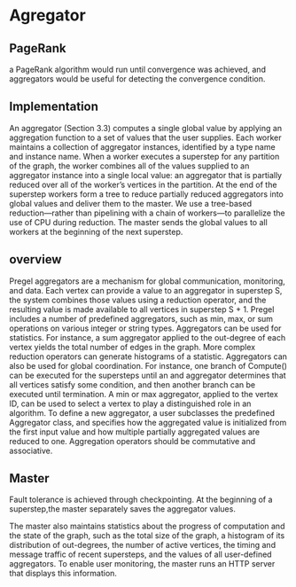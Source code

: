 # Agregator
## PageRank
a PageRank algorithm would run until convergence was achieved, and aggregators would be useful for detecting the convergence condition.

## Implementation
An aggregator (Section 3.3) computes a single global value by applying an aggregation function to a set of values that the user supplies. 
Each worker maintains a collection of aggregator instances, identified by a type name and instance name. When a worker executes a superstep for any partition of the graph, the worker combines all of the values supplied to an aggregator instance into a single local value: an aggregator that is partially reduced over all of the worker’s vertices in the partition. At the end of the superstep workers form a tree to reduce partially reduced aggregators into global values and deliver them to the master. We use a tree-based reduction—rather than pipelining with a chain of workers—to parallelize the use of CPU during reduction.
The master sends the global values to all workers at the beginning of the next superstep.

## overview
Pregel aggregators are a mechanism for global communication, monitoring, and data. Each vertex can provide a value to an aggregator in superstep S, the system combines those values using a reduction operator, and the resulting value is made available to all vertices in superstep S + 1. Pregel includes a number of predefined aggregators, such as min, max, or sum operations on various integer or string types. Aggregators can be used for statistics. For instance, a sum aggregator applied to the out-degree of each vertex yields the total number of edges in the graph. More complex reduction operators can generate histograms of a statistic.
Aggregators can also be used for global coordination. For instance, one branch of Compute() can be executed for the supersteps until an and aggregator determines that all vertices satisfy some condition, and then another branch can be executed until termination. A min or max aggregator, applied to the vertex ID, can be used to select a vertex to play a distinguished role in an algorithm.
To define a new aggregator, a user subclasses the predefined Aggregator class, and specifies how the aggregated value is initialized from the first input value and how multiple partially aggregated values are reduced to one. Aggregation operators should be commutative and associative.
<!-- By default an aggregator only reduces input values from a single superstep, but it is also possible to define a sticky aggregator that uses input values from all supersteps. This is useful, for example, for maintaining a global edge count that is adjusted only when edges are added or removed. More advanced uses are possible. For example, an aggregator can be used to implement a distributed priority queue for the ∆-stepping shortest paths algorithm [37]. Each vertex is assigned to a priority bucket based on its tentative
distance. In one superstep, the vertices contribute their indices to a min aggregator. The minimum is broadcast to all workers in the next superstep, and the vertices in the lowest-index bucket relax edges. -->

## Master  
Fault tolerance is achieved through checkpointing. At the beginning of a superstep,the master separately saves the aggregator values.

The master also maintains statistics about the progress of computation and the state of the graph, such as the total size of the graph, a histogram of its distribution of out-degrees, the number of active vertices, the timing and message traffic of recent supersteps, and the values of all user-defined aggregators. To enable user monitoring, the master runs an HTTP server that displays this information.
